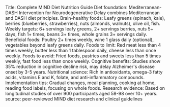 Title: Complete MIND Diet Nutrition Guide
Diet foundation: Mediterranean-DASH Intervention for Neurodegenerative Delay combines Mediterranean and DASH diet principles.
Brain-healthy foods: Leafy greens (spinach, kale), berries (blueberries, strawberries), nuts (almonds, walnuts), olive oil, fish.
Weekly targets: 6+ servings leafy greens, 2+ servings berries, nuts 5+ days, fish 1+ times, beans 3+ times, whole grains 3+ servings daily.
Beneficial foods: Poultry 2+ times weekly, wine 1 glass daily (optional), vegetables beyond leafy greens daily.
Foods to limit: Red meat less than 4 times weekly, butter less than 1 tablespoon daily, cheese less than once weekly.
Foods to avoid: Fried foods, pastries and sweets less than 5 times weekly, fast food less than once weekly.
Cognitive benefits: Studies show 35% reduction in cognitive decline risk, may delay Alzheimer's disease onset by 3-5 years.
Nutritional science: Rich in antioxidants, omega-3 fatty acids, vitamins E and K, folate, and anti-inflammatory compounds.
Implementation tips: Gradual changes, meal planning, cooking at home, reading food labels, focusing on whole foods.
Research evidence: Based on longitudinal studies of over 900 participants aged 58-98 over 10+ years.
source: peer-reviewed MIND diet research and clinical guidelines

